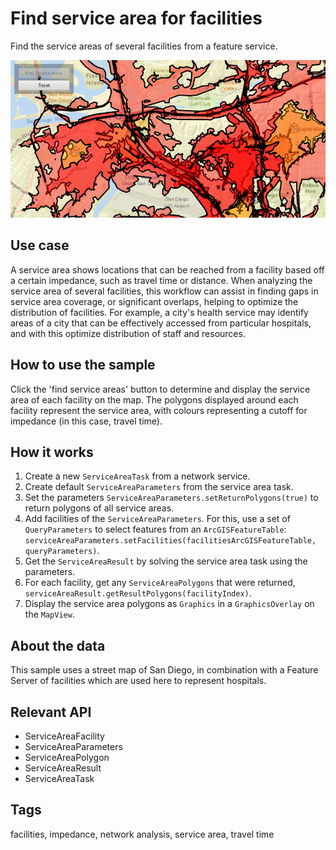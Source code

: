 # Find service area for facilities

Find the service areas of several facilities from a feature service.

![](FindServiceAreaForFacilities.png)

## Use case

A service area shows locations that can be reached from a facility based off a certain impedance, such as travel time or distance. When analyzing the service area of several facilities, this workflow can assist in finding gaps in service area coverage, or significant overlaps, helping to optimize the distribution of facilities. For example, a city's health service may identify areas of a city that can be effectively accessed from particular hospitals, and with this optimize distribution of staff and resources.

## How to use the sample

Click the 'find service areas' button to determine and display the service area of each facility on the map. The polygons displayed around each facility represent the service area, with colours representing a cutoff for impedance (in this case, travel time).

## How it works

1. Create a new `ServiceAreaTask` from a network service.
1. Create default `ServiceAreaParameters` from the service area task.
1. Set the parameters `ServiceAreaParameters.setReturnPolygons(true)` to return polygons of all service areas.
1. Add facilities of the `ServiceAreaParameters`. For this, use a set of `QueryParameters` to select features from an `ArcGISFeatureTable`: `serviceAreaParameters.setFacilities(facilitiesArcGISFeatureTable, queryParameters)`.
1. Get the `ServiceAreaResult` by solving the service area task using the parameters.
1. For each facility, get any `ServiceAreaPolygons` that were returned, `serviceAreaResult.getResultPolygons(facilityIndex)`.
1. Display the service area polygons as `Graphics` in a `GraphicsOverlay` on the `MapView`.

## About the data

This sample uses a street map of San Diego, in combination with a Feature Server of facilities which are used here to represent hospitals.

## Relevant API

* ServiceAreaFacility
* ServiceAreaParameters
* ServiceAreaPolygon
* ServiceAreaResult
* ServiceAreaTask

## Tags

facilities, impedance, network analysis, service area, travel time
